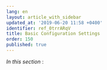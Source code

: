 ```yaml
---
lang: en
layout: article_with_sidebar
updated_at: '2019-06-20 11:58 +0400'
identifier: ref_0trrARqV
title: Basic Configuration Settings
order: 150
published: true
---
```

_In this section_ :
